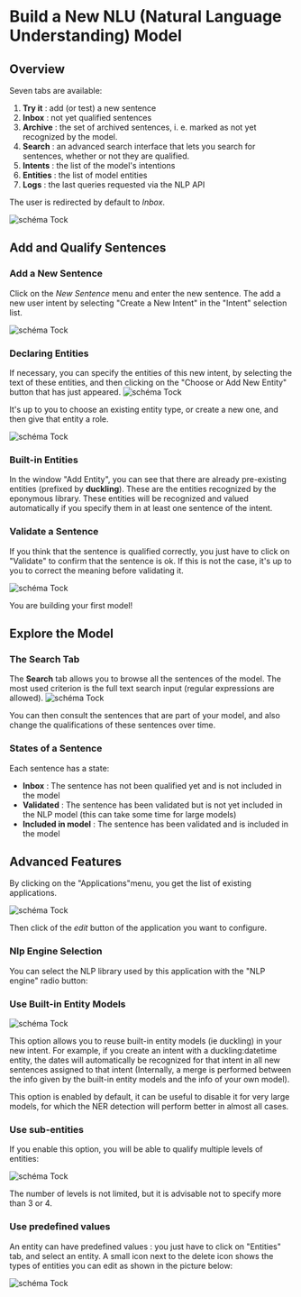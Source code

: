 # Build a New NLU (Natural Language Understanding) Model

## Overview

Seven tabs are available:

1. **Try it** : add (or test) a new sentence
2. **Inbox** : not yet qualified sentences
3. **Archive** : the set of archived sentences, i. e. marked as not yet recognized by the model.
4. **Search** : an advanced search interface that lets you search for sentences, whether or not they are qualified.
5. **Intents** : the list of the model's intentions
6. **Entities** : the list of model entities
7. **Logs** : the last queries requested via the NLP API 

The user is redirected by default to *Inbox*.

![schéma Tock](img/inbox.png "Inbox empty")

## Add and Qualify Sentences

### Add a New Sentence

Click on the *New Sentence* menu and enter the new sentence. The add a new user intent by selecting "Create a New Intent" in the "Intent" selection list.

![schéma Tock](img/try-it-1.png "Create a new intent")
 
### Declaring Entities
 
If necessary, you can specify the entities of this new intent, by selecting the text of these entities, and then clicking on the "Choose or Add New Entity" button that has just appeared.
![schéma Tock](img/try-it-2.png "Select Entity")
 
It's up to you to choose an existing entity type, or create a new one, and then give that entity a role.

![schéma Tock](img/try-it-3.png "Add Entity - step 1")

### Built-in Entities

In the window "Add Entity", you can see that there are already pre-existing entities (prefixed by **duckling**). These are the entities recognized by the eponymous library. These entities will be recognized and valued automatically if you specify them in at least one sentence of the intent.

### Validate a Sentence

If you think that the sentence is  qualified correctly, you just have to click on "Validate" to confirm that the sentence is ok. If this is not the case, it's up to you to correct the meaning before validating it.

![schéma Tock](img/try-it-4.png "Add Entity - step 2")

You are building your first model!

## Explore the Model

### The Search Tab

The **Search** tab allows you to browse all the sentences of the model. The most used criterion is the full text search input (regular expressions are allowed).
![schéma Tock](img/search.png "Search sentences")

You can then consult the sentences that are part of your model, and also change the qualifications of these sentences over time.

### States of a Sentence

Each sentence has a state:

* **Inbox** : The sentence has not been qualified yet and is not included in the model
* **Validated** : The sentence has been validated but is not yet included in the NLP model (this can take some time for large models)
* **Included in model** : The sentence has been validated and is included in the model

## Advanced Features

By clicking on the "Applications"menu, you get the list of existing applications.

![schéma Tock](img/applications.png "Applications list")

Then click of the *edit* button of the application you want to configure.

### Nlp Engine Selection

You can select the NLP library used by this application with the "NLP engine" radio button:

### Use Built-in Entity Models

![schéma Tock](img/application.png "Configure application")

This option allows you to reuse built-in entity models (ie duckling) in your new intent. For example, if you create an intent with a duckling:datetime entity, the dates will automatically be recognized for that intent in all new sentences assigned to that intent (Internally, a merge is performed between the info given by the built-in entity models and the info of your own model).

This option is enabled by default, it can be useful to disable it for very large models, for which the NER detection will perform better in almost all cases.

### Use sub-entities


If you enable this option, you will be able to qualify multiple levels of entities:

![schéma Tock](img/subentities.png "Sub entities support")

The number of levels is not limited, but it is advisable not to specify more than 3 or 4.

### Use predefined values

An entity can have predefined values : you just have to click on "Entities" tab, and select an entity.
A small icon next to the delete icon shows the types of entities you can edit as shown in the picture below:

![schéma Tock](img/predefined-values.png "Support des sous-entités")
